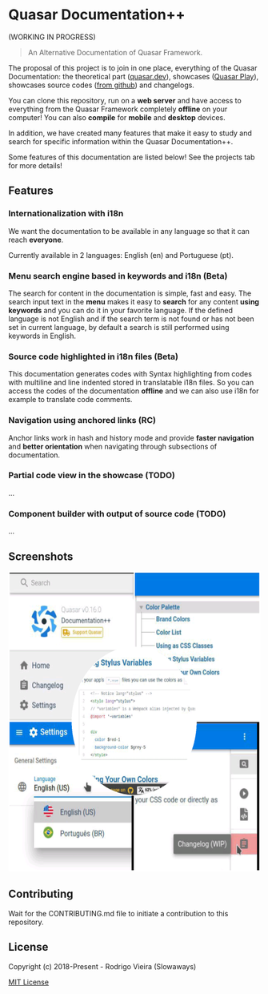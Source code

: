 # Quasar Documentation++
(WORKING IN PROGRESS)

> An Alternative Documentation of Quasar Framework.

The proposal of this project is to join in one place, everything of the Quasar Documentation: the theoretical part ([quasar.dev](https://quasar.dev/ "quasar.dev")), showcases ([Quasar Play](https://quasar-framework.org/quasar-play/android/index.html#/showcase "Quasar Play")),  showcases source codes ([from github](https://github.com/quasarframework/quasar-play/tree/dev/src/pages/showcase "from github")) and changelogs.

You can clone this repository, run on a **web server** and have access to everything from the Quasar Framework completely **offline** on your computer!
You can also **compile** for **mobile** and **desktop** devices.

In addition, we have created many features that make it easy to study and search for specific information within the Quasar Documentation++.

Some features of this documentation are listed below!
See the projects tab for more details!

## Features
### Internationalization with i18n
We want the documentation to be available in any language so that it can reach **everyone**.

Currently available in 2 languages: English (en) and Portuguese (pt).

### Menu search engine based in keywords and i18n (Beta)
The search for content in the documentation is simple, fast and easy.
The search input text in the **menu** makes it easy to **search** for any content **using keywords** and you can do it in your favorite language.
If the defined language is not English and if the search term is not found or has not been set in current language, by default a search is still performed using keywords in English.

### Source code highlighted in i18n files (Beta)
This documentation generates codes with Syntax highlighting from codes with multiline and line indented stored in translatable i18n files. So you can access the codes of the documentation **offline** and we can also use i18n for example to translate code comments.

### Navigation using anchored links (RC)
Anchor links work in hash and history mode and provide **faster navigation** and **better orientation** when navigating through subsections of documentation.

### Partial code view in the showcase (TODO)
...

### Component builder with output of source code (TODO)
...

## Screenshots
<p align="center">
  <img src="src/assets/screenshot/general.png" width="600" height="600" />
</p>

## Contributing
Wait for the CONTRIBUTING.md file to initiate a contribution to this repository.

## License
Copyright (c) 2018-Present - Rodrigo Vieira (Slowaways)

[MIT License](http://en.wikipedia.org/wiki/MIT_License)
